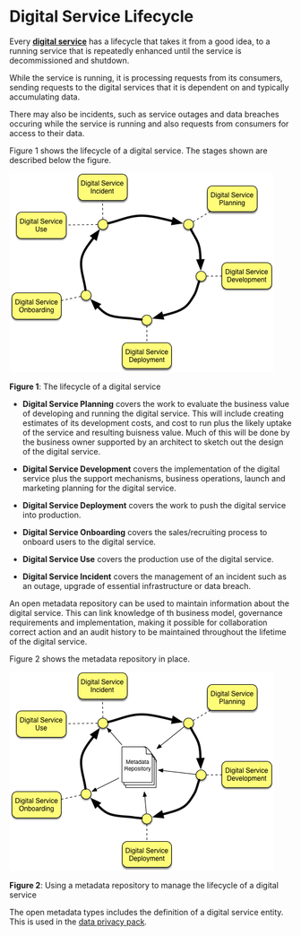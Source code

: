 <!-- SPDX-License-Identifier: CC-BY-4.0 -->
<!-- Copyright Contributors to the ODPi Data Governance project. -->

# Digital Service Lifecycle

Every **[digital service](https://odpi.github.io/data-governance/digital-services/)** has a lifecycle that takes it from
a good idea, to a running service that is repeatedly enhanced until the service is decommissioned and shutdown.

While the service is running, it is processing requests from its consumers, sending requests to the digital services that
it is dependent on and typically accumulating data.

There may also be incidents, such as service outages and data breaches occuring while the service is running and also requests
from consumers for access to their data.

Figure 1 shows the lifecycle of a digital service.  The stages shown are described below the figure.

![Figure 1](digital-service-lifecycle-stages.png)

**Figure 1**: The lifecycle of a digital service

* **Digital Service Planning** covers the work to evaluate the business value of developing and running the digital service.
This will include creating estimates of its development costs, and cost to run plus the likely uptake of the service and
resulting buisness value.  Much of this will be done by the business owner supported by an architect to sketch out the
design of the digital service.

* **Digital Service Development** covers the implementation of the digital service plus the support mechanisms,
business operations, launch and marketing planning for the digital service.

* **Digital Service Deployment** covers the work to push the digital service into production.

* **Digital Service Onboarding** covers the sales/recruiting process to onboard users to the digital service.

* **Digital Service Use** covers the production use of the digital service.

* **Digital Service Incident** covers the management of an incident such as an outage, upgrade of essential
infrastructure or data breach.

An open metadata repository can be used to maintain information about the digital service.
This can link knowledge of th business model, governance requirements and implementation, making it possible for collaboration
correct action and an audit history to be maintained throughout the lifetime of the digital service.

Figure 2 shows the metadata repository in place.

![Figure 2](digital-service-lifecycle-stages-with-metadata-repository.png)

**Figure 2**: Using a metadata repository to manage the lifecycle of a digital service

The open metadata types includes the definition of a digital service entity.
This is used in the [data privacy pack](https://odpi.github.io/data-governance/data-privacy-pack/).
